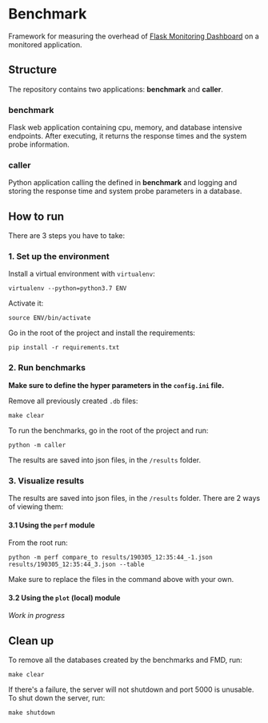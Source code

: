 # Benchmark
Framework for measuring the overhead of [Flask Monitoring Dashboard](https://github.com/flask-dashboard/Flask-MonitoringDashboard)
on a monitored application.


## Structure
The repository contains two applications: **benchmark** and **caller**.

### benchmark
Flask web application containing cpu, memory, and database intensive endpoints.
After executing, it returns the response times and the system probe
information.

### caller
Python application calling the defined in **benchmark** and logging and storing
the response time and system probe parameters in a database.


## How to run
There are 3 steps you have to take:

### 1. Set up the environment
Install a virtual environment with `virtualenv`:
```
virtualenv --python=python3.7 ENV
```
Activate it:
```
source ENV/bin/activate
```
Go in the root of the project and install the requirements:
```
pip install -r requirements.txt
```


### 2. Run benchmarks

**Make sure to define the hyper parameters in the `config.ini` file.**

Remove all previously created `.db` files:
```
make clear
```

To run the benchmarks, go in the root of the project and run:
```
python -m caller
```


The results are saved into json files, in the `/results` folder.


### 3. Visualize results
The results are saved into json files, in the `/results` folder. There
are 2 ways of viewing them:

#### 3.1 Using the `perf` module 

From the root run:
```
python -m perf compare_to results/190305_12:35:44_-1.json results/190305_12:35:44_3.json --table
```
Make sure to replace the files in the command above with your own.

#### 3.2 Using the `plot` (local) module

*Work in progress*


## Clean up
To remove all the databases created by the benchmarks and FMD, run:
```
make clear
```
If there's a failure, the server will not shutdown and port 5000 is unusable.
To shut down the server, run:
```
make shutdown
```

